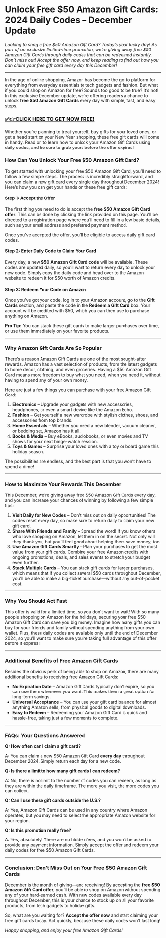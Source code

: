 # Unlock Free $50 Amazon Gift Cards: 2024 Daily Codes – December Update

*Looking to snag a free $50 Amazon Gift Card? Today’s your lucky day! As part of an exclusive limited-time promotion, we’re giving away free $50 Amazon Gift Cards through daily codes that can be redeemed instantly. Don’t miss out! Accept the offer now, and keep reading to find out how you can claim your free gift card every day this December!*

---

In the age of online shopping, Amazon has become the go-to platform for everything from everyday essentials to tech gadgets and fashion. But what if you could shop on Amazon for free? Sounds too good to be true? It’s not! In this exclusive December update, we’re offering readers a chance to unlock **free $50 Amazon Gift Cards** every day with simple, fast, and easy steps.

### [✅👉CLICK HERE TO GET NOW FREE!](https://freeforyou.xyz/amazon/go/codes/)

Whether you’re planning to treat yourself, buy gifts for your loved ones, or get a head start on your New Year shopping, these free gift cards will come in handy. Read on to learn how to unlock your Amazon Gift Cards using daily codes, and be sure to grab yours before the offer expires!

### How Can You Unlock Your Free $50 Amazon Gift Card?

To get started with unlocking your free $50 Amazon Gift Card, you’ll need to follow a few simple steps. The process is incredibly straightforward, and you can claim a new gift card every single day throughout December 2024! Here’s how you can get your hands on these free gift cards:

#### Step 1: Accept the Offer
The first thing you need to do is accept the **free $50 Amazon Gift Card offer**. This can be done by clicking the link provided on this page. You’ll be directed to a registration page where you’ll need to fill in a few basic details, such as your email address and preferred payment method.

Once you've accepted the offer, you'll be eligible to access daily gift card codes.

#### Step 2: Enter Daily Code to Claim Your Card
Every day, a new **$50 Amazon Gift Card code** will be available. These codes are updated daily, so you’ll want to return every day to unlock your new code. Simply copy the daily code and head over to the Amazon website to redeem it for $50 worth of Amazon credits.

#### Step 3: Redeem Your Code on Amazon
Once you’ve got your code, log in to your Amazon account, go to the **Gift Cards** section, and paste the code in the **Redeem a Gift Card** box. Your account will be credited with $50, which you can then use to purchase anything on Amazon.

**Pro Tip:** You can stack these gift cards to make larger purchases over time, or use them immediately on your favorite products.

---

### Why Amazon Gift Cards Are So Popular

There’s a reason Amazon Gift Cards are one of the most sought-after rewards. Amazon has a vast selection of products, from the latest gadgets to home decor, clothing, and even groceries. Having a $50 Amazon Gift Card means more freedom to buy what you need, when you need it, without having to spend any of your own money. 

Here are just a few things you can purchase with your free Amazon Gift Card:

1. **Electronics** – Upgrade your gadgets with new accessories, headphones, or even a smart device like the Amazon Echo.
2. **Fashion** – Get yourself a new wardrobe with stylish clothes, shoes, and accessories from top brands.
3. **Home Essentials** – Whether you need a new blender, vacuum cleaner, or bedding set, Amazon has it all.
4. **Books & Media** – Buy eBooks, audiobooks, or even movies and TV shows for your next binge-watch session.
5. **Toys & Games** – Surprise your loved ones with a toy or board game this holiday season.

The possibilities are endless, and the best part is that you won’t have to spend a dime!

---

### How to Maximize Your Rewards This December

This December, we’re giving away free $50 Amazon Gift Cards every day, and you can increase your chances of winning by following a few simple tips:

1. **Visit Daily for New Codes** – Don’t miss out on daily opportunities! The codes reset every day, so make sure to return daily to claim your new gift card.
2. **Share With Friends and Family** – Spread the word! If you know others who love shopping on Amazon, let them in on the secret. Not only will they thank you, but you’ll feel good about helping them save money, too.
3. **Use Amazon Gift Cards Smartly** – Plan your purchases to get the most value from your gift cards. Combine your free Amazon credits with ongoing promotions, deals, and sales events to stretch your budget even further.
4. **Stack Multiple Cards** – You can stack gift cards for larger purchases, which means that if you collect several $50 cards throughout December, you’ll be able to make a big-ticket purchase—without any out-of-pocket cost.

---

### Why You Should Act Fast

This offer is valid for a limited time, so you don’t want to wait! With so many people shopping on Amazon for the holidays, securing your free $50 Amazon Gift Card can save you big money. Imagine how many gifts you can buy for your friends and family without spending anything from your own wallet. Plus, these daily codes are available only until the end of December 2024, so you’ll want to make sure you’re taking full advantage of this offer before it expires!

---

### Additional Benefits of Free Amazon Gift Cards

Besides the obvious perk of being able to shop on Amazon, there are many additional benefits to receiving free Amazon Gift Cards:

- **No Expiration Date** – Amazon Gift Cards typically don’t expire, so you can use them whenever you want. This makes them a great option for long-term savings.
- **Universal Acceptance** – You can use your gift card balance for almost anything Amazon sells, from physical goods to digital downloads.
- **Easy to Redeem** – Redeeming your Amazon Gift Card is quick and hassle-free, taking just a few moments to complete.

---

### FAQs: Your Questions Answered

**Q: How often can I claim a gift card?**

A: You can claim a new $50 Amazon Gift Card **every day** throughout December 2024. Simply return each day for a new code.

**Q: Is there a limit to how many gift cards I can redeem?**

A: No, there is no limit to the number of codes you can redeem, as long as they are within the daily timeframe. The more you visit, the more codes you can collect.

**Q: Can I use these gift cards outside the U.S.?**

A: Yes, Amazon Gift Cards can be used in any country where Amazon operates, but you may need to select the appropriate Amazon website for your region.

**Q: Is this promotion really free?**

A: Yes, absolutely! There are no hidden fees, and you won’t be asked to provide any payment information. Simply accept the offer and redeem your daily codes for free $50 Amazon Gift Cards.

---

### Conclusion: Don’t Miss Out on Your Free $50 Amazon Gift Cards

December is the month of giving—and receiving! By accepting the **free $50 Amazon Gift Card offer**, you’ll be able to shop on Amazon without spending any of your hard-earned cash. With new codes available every day throughout December, this is your chance to stock up on all your favorite products, from tech gadgets to holiday gifts. 

So, what are you waiting for? **Accept the offer now** and start claiming your free gift cards today. Act quickly, because these daily codes won’t last long!

*Happy shopping, and enjoy your free Amazon Gift Cards!*
